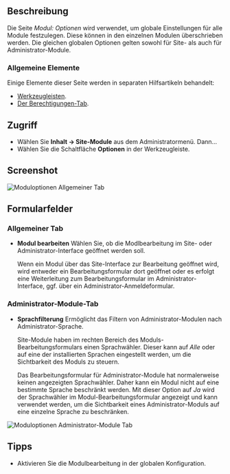 <!-- Filename: Help4.x:Modules:_Options / Display title: Modul: Optionen -->

## Beschreibung

Die Seite *Modul: Optionen* wird verwendet, um globale Einstellungen für alle Module festzulegen. Diese können in den einzelnen Modulen überschrieben werden. Die gleichen globalen Optionen gelten sowohl für Site- als auch für Administrator-Module.

### Allgemeine Elemente

Einige Elemente dieser Seite werden in separaten Hilfsartikeln behandelt:

* [Werkzeugleisten](jdocmanual?article=help/common-elements/toolbars).
* [Der Berechtigungen-Tab](jdocmanual?article=help/common-elements/edit-permissions).

## Zugriff

- Wählen Sie **Inhalt → Site-Module** aus dem Administratormenü. Dann...
- Wählen Sie die Schaltfläche **Optionen** in der Werkzeugleiste.

## Screenshot

![Moduloptionen Allgemeiner Tab](../../../en/images/modules/module-options-general-tab.png)

## Formularfelder

### Allgemeiner Tab

* **Modul bearbeiten** Wählen Sie, ob die Modlbearbeitung im Site- oder Administrator-Interface geöffnet werden soll.

  Wenn ein Modul über das Site-Interface zur Bearbeitung geöffnet wird, wird entweder ein Bearbeitungsformular dort geöffnet oder es erfolgt eine Weiterleitung zum Bearbeitungsformular im Administrator-Interface, ggf. über ein Administrator-Anmeldeformular.

### Administrator-Module-Tab

* **Sprachfilterung** Ermöglicht das Filtern von Administrator-Modulen nach Administrator-Sprache.

  Site-Module haben im rechten Bereich des Moduls-Bearbeitungsformulars einen Sprachwähler. Dieser kann auf *Alle* oder auf eine der installierten Sprachen eingestellt werden, um die Sichtbarkeit des Moduls zu steuern.

  Das Bearbeitungsformular für Administrator-Module hat normalerweise keinen angezeigten Sprachwähler. Daher kann ein Modul nicht auf eine bestimmte Sprache beschränkt werden. Mit dieser Option auf *Ja* wird der Sprachwähler im Modul-Bearbeitungsformular angezeigt und kann verwendet werden, um die Sichtbarkeit eines Administrator-Moduls auf eine einzelne Sprache zu beschränken.

![Moduloptionen Administrator-Module Tab](../../../en/images/modules/module-options-administrator-modules-tab.png)

## Tipps

* Aktivieren Sie die Modulbearbeitung in der globalen Konfiguration.